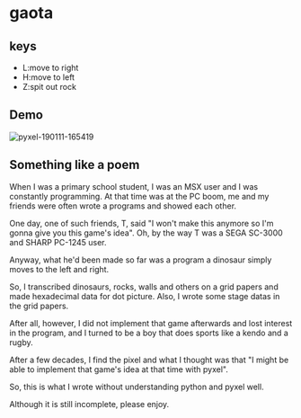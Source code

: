 # gaota

## keys

* L:move to right
* H:move to left
* Z:spit out rock

## Demo

![pyxel-190111-165419](https://user-images.githubusercontent.com/46480858/51020931-5deb0480-15c3-11e9-8fa5-b11b6f412c75.gif)

## Something like a poem

When I was a primary school student, I was an MSX user and I was constantly programming. At that time was at the PC boom, me and my friends were often wrote a programs and showed each other.

One day, one of such friends, T, said "I won't make this anymore so I'm gonna give you this game's idea". Oh, by the way T was a SEGA SC-3000 and SHARP PC-1245 user.

Anyway, what he'd been made so far was a program a dinosaur simply moves to the left and right.

So, I transcribed dinosaurs, rocks, walls and others on a grid papers and made hexadecimal data for dot picture. Also, I wrote some stage datas in the grid papers.

After all, however, I did not implement that game afterwards and lost interest in the program, and I turned to be a boy that does sports like a kendo and a rugby.

After a few decades, I find the pixel and what I thought was that "I might be able to implement that game's  idea at that time with pyxel".

So, this is what I wrote without understanding python and pyxel well.

Although it is still incomplete, please enjoy.
